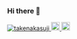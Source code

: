 ### Hi there 👋

<p align="left">
  <a href="https://github.com/takenakasuji/takenakasuji/">
    <img src="https://komarev.com/ghpvc/?username=takenakasuji" alt="takenakasuji" />
  </a>
  <a href="http://twitter.com/takenakasuji">
    <img height="20" src="https://img.shields.io/twitter/follow/takenakasuji?label=Twitter&logo=twitter&style=flat" />
  </a>
  <a href="https://github.com/takenakasuji">
    <img height="20" src="https://img.shields.io/github/followers/takenakasuji?label=follow&logo=github&style=flat" />
  </a>
</p>

<!--
**takenakasuji/takenakasuji** is a ✨ _special_ ✨ repository because its `README.md` (this file) appears on your GitHub profile.

Here are some ideas to get you started:

- 🔭 I’m currently working on ...
- 🌱 I’m currently learning ...
- 👯 I’m looking to collaborate on ...
- 🤔 I’m looking for help with ...
- 💬 Ask me about ...
- 📫 How to reach me: ...
- 😄 Pronouns: ...
- ⚡ Fun fact: ...
-->
